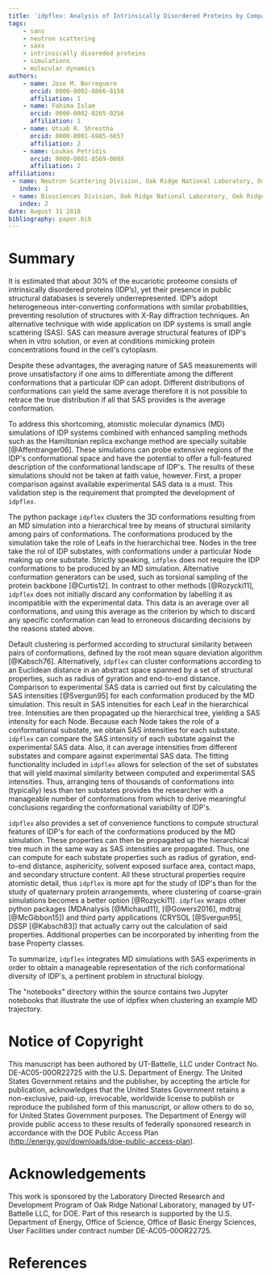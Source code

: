 ```yaml
---
title: 'idpflex: Analysis of Intrinsically Disordered Proteins by Comparing Simulations to Small Angle Scattering Experiments'
tags:
    - sans
    - neutron scattering
    - saxs
    - intrinsically disoreded proteins
    - simulations
    - molecular dynamics
authors:
    - name: Jose M. Borreguero
      orcid: 0000-0002-0866-8158
      affiliation: 1
    - name: Fahima Islam
      orcid: 0000-0002-0265-0256
      affiliation: 1
    - name: Utsab R. Shrestha
      orcid: 0000-0001-6985-6657
      affiliation: 2
    - name: Loukas Petridis 
      orcid: 0000-0001-8569-060X
      affiliation: 2
affiliations:
 - name: Neutron Scattering Division, Oak Ridge National Laboratory, Oak Ridge TN, USA
   index: 1
 - name: Biosciences Division, Oak Ridge National Laboratory, Oak Ridge TN, USA.
   index: 2
date: August 31 2018
bibliography: paper.bib
---
```


# Summary

It is estimated that about 30% of the eucariotic proteome consists of
intrinsically disordered proteins (IDP’s), yet their presence in public
structural databases is severely underrepresented.
IDP’s adopt heterogeneous inter-converting conformations with similar
probabilities, preventing resolution of structures with X-Ray
diffraction techniques. An alternative technique with wide application on
IDP systems is small angle scattering (SAS). SAS can measure average
structural features of IDP's when in vitro solution, or even at conditions
mimicking protein concentrations found in the cell's cytoplasm.

Despite these advantages, the averaging nature of SAS measurements
will prove unsatisfactory if one aims to differentiate among the different
conformations that a particular IDP can adopt. Different distributions
of conformations can yield the same average therefore it is not possible to
retrace the true distribution if all that SAS provides is the average
conformation.

To address this shortcoming, atomistic molecular dynamics (MD) simulations
of IDP systems combined with enhanced sampling methods such as the
Hamiltonian replica exchange method are specially
suitable [@Affentranger06]. These simulations can probe extensive
regions of the IDP's conformational space and have the potential to
offer a full-featured description of the conformational landscape of IDP's.
The results of these simulations should not be taken at faith value, however.
First, a proper comparison against available experimental SAS data
is a must. This validation step is the requirement that prompted the
development of `idpflex`.

The python package `idpflex` clusters the 3D conformations resulting from
an MD simulation into a hierarchical tree by means of structural similarity
among pairs of conformations. The conformations produced by the simulation
take the role of Leafs in the hierarchichal tree. Nodes in the tree take the
rol of IDP substates, with conformations under a particular Node making up
one substate. Strictly speaking, `idfplex` does not require the
IDP conformations to be produced by an MD simulation. Alternative conformation
generators can be used, such as torsional sampling of the protein
backbone [@Curtis12].
In contrast to other methods [@Rozycki11], `idpflex` does not initially
discard any conformation by labelling it as incompatible with the
experimental data. This data is an average over
all conformations, and using this average as the criterion by which
to discard any specific conformation can lead to erroneous
discarding decisions by the reasons stated above.

Default clustering is performed according to structural similarity
between pairs of conformations, defined by the root mean square deviation
algorithm [@Kabsch76]. Alternatively, `idpflex` can cluster
conformations according to an Euclidean distance in an abstract space
spanned by a set of structural properties, such as radius
of gyration and end-to-end distance. Comparison to experimental SAS data
is carried out first by calculating the SAS intensities [@Svergun95]
for each conformation produced by the MD simulation. This result in
SAS intensities for each Leaf in the hierarchical tree. Intensities are
then propagated up the hierarchical tree, yielding a SAS intensity for
each Node. Because each Node takes the role of a conformational substate,
we obtain SAS intensities for each substate. `idpflex` can compare
the SAS intensity of each substate against the experimental SAS data. Also,
it can average intensities from different substates and compare against
experimental SAS data. The fitting functionality included in `idpflex`
allows for selection of the set of substates that will yield
maximal similarity between computed and experimental SAS intensities. Thus,
arranging tens of thousands of conformations into (typically) less than
ten substates provides the researcher with a manageable number of
conformations from which to derive meaningful conclusions
regarding the conformational variability of IDP's.

`idpflex` also provides a set of convenience functions to compute
structural features of IDP's for each of the conformations produced by the MD
simulation. These properties can then be propagated up the hierarchical tree
much in the same way as SAS intensities are propagated. Thus, one can
compute for each substate properties such as radius of gyration,
end-to-end distance, asphericity, solvent exposed surface area,
contact maps, and secondary structure content. All these structural
properties require atomistic detail, thus `idpflex`
is more apt for the study of IDP's than for the study of quaternary protein
arrangements, where clustering of coarse-grain simulations becomes a
better option [@Rozycki11]. `idpflex` wraps other python
packages (MDAnalysis [@Michaud11], [@Gowers2016],
mdtraj [@McGibbon15])
and third party applications (CRYSOL [@Svergun95], DSSP [@Kabsch83])
that actually carry out the calculation of said properties.
Additional properties can be incorporated by inheriting from the
base Property classes.

To summarize, `idpflex` integrates MD simulations with SAS experiments in
order to obtain a manageable representation of the rich conformational
diversity of IDP's, a pertinent problem in structural biology.

The "notebooks" directory within the source contains two Jupyter
notebooks that illustrate the use of idpflex when clustering an
example MD trajectory.

# Notice of Copyright

This manuscript has been authored by UT-Battelle, LLC under Contract No.
DE-AC05-00OR22725 with the U.S. Department of Energy. The United States
Government retains and the publisher, by accepting the article for
publication, acknowledges that the United States Government retains a
non-exclusive, paid-up, irrevocable, worldwide license to publish or
reproduce the published form of this manuscript, or allow others to do
so, for United States Government purposes. The Department of Energy will
provide public access to these results of federally sponsored research
in accordance with the DOE Public Access Plan
(http://energy.gov/downloads/doe-public-access-plan).

# Acknowledgements

This work is sponsored by the Laboratory Directed Research and
Development Program of Oak Ridge National Laboratory, managed by
UT-Battelle LLC, for DOE. Part of this research is supported by the U.S.
Department of Energy, Office of Science, Office of Basic Energy
Sciences, User Facilities under contract number DE-AC05-00OR22725.

# References

